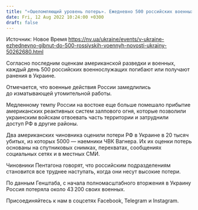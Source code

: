 ```yaml
---
title: "«Ошеломляющий уровень потерь». Ежедневно 500 российских военных гибнут или получают ранения в Украине — NYT"
date: Fri, 12 Aug 2022 10:24:00 +0300
draft: false
---
```

Источник: Новое Время https://nv.ua/ukraine/events/v-ukraine-ezhednevno-gibnut-do-500-rossiyskih-voennyh-novosti-ukrainy-50262680.html


Согласно последним оценкам американской разведки и военных, каждый день 500 российских военнослужащих погибают или получают ранения в Украине.

Отмечается, что военные действия России замедлились до изматывающей утомительной работы.

Медленному темпу России на востоке еще больше помешало прибытие американских реактивных систем залпового огня, которые позволили украинским войскам отвоевать часть территории и затруднили доступ РФ в другие районы.

Два американских чиновника оценили потери РФ в Украине в 20 тысяч убитых, из которых 5000 — наемники ЧВК Вагнера. Их их оценки потерь основаны на спутниковых снимках, перехватах, сообщениях социальных сетях и в местных СМИ.

Чиновники Пентагона говорят, что российским подразделениям становится все труднее наступать, когда они несут высокие потери.

По данным Генштаба, с начала полномасштабного вторжения в Украину Россия потеряла около 43 200 своих военных.

Присоединяйтесь к нам в соцсетях Facebook, Telegram и Instagram.
